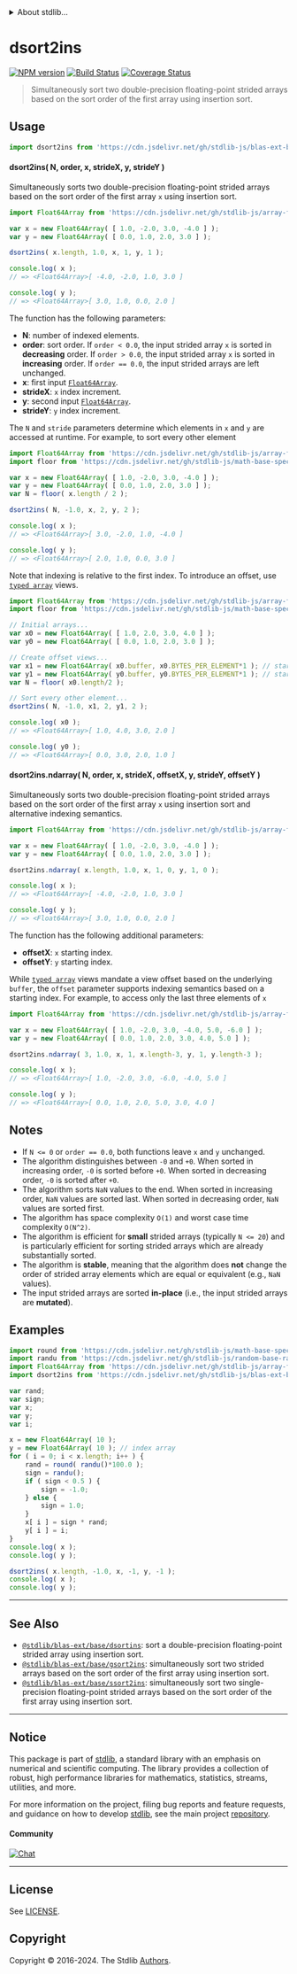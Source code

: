 <!--

@license Apache-2.0

Copyright (c) 2020 The Stdlib Authors.

Licensed under the Apache License, Version 2.0 (the "License");
you may not use this file except in compliance with the License.
You may obtain a copy of the License at

   http://www.apache.org/licenses/LICENSE-2.0

Unless required by applicable law or agreed to in writing, software
distributed under the License is distributed on an "AS IS" BASIS,
WITHOUT WARRANTIES OR CONDITIONS OF ANY KIND, either express or implied.
See the License for the specific language governing permissions and
limitations under the License.

-->


<details>
  <summary>
    About stdlib...
  </summary>
  <p>We believe in a future in which the web is a preferred environment for numerical computation. To help realize this future, we've built stdlib. stdlib is a standard library, with an emphasis on numerical and scientific computation, written in JavaScript (and C) for execution in browsers and in Node.js.</p>
  <p>The library is fully decomposable, being architected in such a way that you can swap out and mix and match APIs and functionality to cater to your exact preferences and use cases.</p>
  <p>When you use stdlib, you can be absolutely certain that you are using the most thorough, rigorous, well-written, studied, documented, tested, measured, and high-quality code out there.</p>
  <p>To join us in bringing numerical computing to the web, get started by checking us out on <a href="https://github.com/stdlib-js/stdlib">GitHub</a>, and please consider <a href="https://opencollective.com/stdlib">financially supporting stdlib</a>. We greatly appreciate your continued support!</p>
</details>

# dsort2ins

[![NPM version][npm-image]][npm-url] [![Build Status][test-image]][test-url] [![Coverage Status][coverage-image]][coverage-url] <!-- [![dependencies][dependencies-image]][dependencies-url] -->

> Simultaneously sort two double-precision floating-point strided arrays based on the sort order of the first array using insertion sort.



<section class="usage">

## Usage

```javascript
import dsort2ins from 'https://cdn.jsdelivr.net/gh/stdlib-js/blas-ext-base-dsort2ins@deno/mod.js';
```

#### dsort2ins( N, order, x, strideX, y, strideY )

Simultaneously sorts two double-precision floating-point strided arrays based on the sort order of the first array `x` using insertion sort.

```javascript
import Float64Array from 'https://cdn.jsdelivr.net/gh/stdlib-js/array-float64@deno/mod.js';

var x = new Float64Array( [ 1.0, -2.0, 3.0, -4.0 ] );
var y = new Float64Array( [ 0.0, 1.0, 2.0, 3.0 ] );

dsort2ins( x.length, 1.0, x, 1, y, 1 );

console.log( x );
// => <Float64Array>[ -4.0, -2.0, 1.0, 3.0 ]

console.log( y );
// => <Float64Array>[ 3.0, 1.0, 0.0, 2.0 ]
```

The function has the following parameters:

-   **N**: number of indexed elements.
-   **order**: sort order. If `order < 0.0`, the input strided array `x` is sorted in **decreasing** order. If `order > 0.0`, the input strided array `x` is sorted in **increasing** order. If `order == 0.0`, the input strided arrays are left unchanged.
-   **x**: first input [`Float64Array`][@stdlib/array/float64].
-   **strideX**: `x` index increment.
-   **y**: second input [`Float64Array`][@stdlib/array/float64].
-   **strideY**: `y` index increment.

The `N` and `stride` parameters determine which elements in `x` and `y` are accessed at runtime. For example, to sort every other element

```javascript
import Float64Array from 'https://cdn.jsdelivr.net/gh/stdlib-js/array-float64@deno/mod.js';
import floor from 'https://cdn.jsdelivr.net/gh/stdlib-js/math-base-special-floor@deno/mod.js';

var x = new Float64Array( [ 1.0, -2.0, 3.0, -4.0 ] );
var y = new Float64Array( [ 0.0, 1.0, 2.0, 3.0 ] );
var N = floor( x.length / 2 );

dsort2ins( N, -1.0, x, 2, y, 2 );

console.log( x );
// => <Float64Array>[ 3.0, -2.0, 1.0, -4.0 ]

console.log( y );
// => <Float64Array>[ 2.0, 1.0, 0.0, 3.0 ]
```

Note that indexing is relative to the first index. To introduce an offset, use [`typed array`][mdn-typed-array] views.

```javascript
import Float64Array from 'https://cdn.jsdelivr.net/gh/stdlib-js/array-float64@deno/mod.js';
import floor from 'https://cdn.jsdelivr.net/gh/stdlib-js/math-base-special-floor@deno/mod.js';

// Initial arrays...
var x0 = new Float64Array( [ 1.0, 2.0, 3.0, 4.0 ] );
var y0 = new Float64Array( [ 0.0, 1.0, 2.0, 3.0 ] );

// Create offset views...
var x1 = new Float64Array( x0.buffer, x0.BYTES_PER_ELEMENT*1 ); // start at 2nd element
var y1 = new Float64Array( y0.buffer, y0.BYTES_PER_ELEMENT*1 ); // start at 2nd element
var N = floor( x0.length/2 );

// Sort every other element...
dsort2ins( N, -1.0, x1, 2, y1, 2 );

console.log( x0 );
// => <Float64Array>[ 1.0, 4.0, 3.0, 2.0 ]

console.log( y0 );
// => <Float64Array>[ 0.0, 3.0, 2.0, 1.0 ]
```

#### dsort2ins.ndarray( N, order, x, strideX, offsetX, y, strideY, offsetY )

Simultaneously sorts two double-precision floating-point strided arrays based on the sort order of the first array `x` using insertion sort and alternative indexing semantics.

```javascript
import Float64Array from 'https://cdn.jsdelivr.net/gh/stdlib-js/array-float64@deno/mod.js';

var x = new Float64Array( [ 1.0, -2.0, 3.0, -4.0 ] );
var y = new Float64Array( [ 0.0, 1.0, 2.0, 3.0 ] );

dsort2ins.ndarray( x.length, 1.0, x, 1, 0, y, 1, 0 );

console.log( x );
// => <Float64Array>[ -4.0, -2.0, 1.0, 3.0 ]

console.log( y );
// => <Float64Array>[ 3.0, 1.0, 0.0, 2.0 ]
```

The function has the following additional parameters:

-   **offsetX**: `x` starting index.
-   **offsetY**: `y` starting index.

While [`typed array`][mdn-typed-array] views mandate a view offset based on the underlying `buffer`, the `offset` parameter supports indexing semantics based on a starting index. For example, to access only the last three elements of `x`

```javascript
import Float64Array from 'https://cdn.jsdelivr.net/gh/stdlib-js/array-float64@deno/mod.js';

var x = new Float64Array( [ 1.0, -2.0, 3.0, -4.0, 5.0, -6.0 ] );
var y = new Float64Array( [ 0.0, 1.0, 2.0, 3.0, 4.0, 5.0 ] );

dsort2ins.ndarray( 3, 1.0, x, 1, x.length-3, y, 1, y.length-3 );

console.log( x );
// => <Float64Array>[ 1.0, -2.0, 3.0, -6.0, -4.0, 5.0 ]

console.log( y );
// => <Float64Array>[ 0.0, 1.0, 2.0, 5.0, 3.0, 4.0 ]
```

</section>

<!-- /.usage -->

<section class="notes">

## Notes

-   If `N <= 0` or `order == 0.0`, both functions leave `x` and `y` unchanged.
-   The algorithm distinguishes between `-0` and `+0`. When sorted in increasing order, `-0` is sorted before `+0`. When sorted in decreasing order, `-0` is sorted after `+0`.
-   The algorithm sorts `NaN` values to the end. When sorted in increasing order, `NaN` values are sorted last. When sorted in decreasing order, `NaN` values are sorted first.
-   The algorithm has space complexity `O(1)` and worst case time complexity `O(N^2)`.
-   The algorithm is efficient for **small** strided arrays (typically `N <= 20`) and is particularly efficient for sorting strided arrays which are already substantially sorted.
-   The algorithm is **stable**, meaning that the algorithm does **not** change the order of strided array elements which are equal or equivalent (e.g., `NaN` values).
-   The input strided arrays are sorted **in-place** (i.e., the input strided arrays are **mutated**).

</section>

<!-- /.notes -->

<section class="examples">

## Examples

<!-- eslint no-undef: "error" -->

```javascript
import round from 'https://cdn.jsdelivr.net/gh/stdlib-js/math-base-special-round@deno/mod.js';
import randu from 'https://cdn.jsdelivr.net/gh/stdlib-js/random-base-randu@deno/mod.js';
import Float64Array from 'https://cdn.jsdelivr.net/gh/stdlib-js/array-float64@deno/mod.js';
import dsort2ins from 'https://cdn.jsdelivr.net/gh/stdlib-js/blas-ext-base-dsort2ins@deno/mod.js';

var rand;
var sign;
var x;
var y;
var i;

x = new Float64Array( 10 );
y = new Float64Array( 10 ); // index array
for ( i = 0; i < x.length; i++ ) {
    rand = round( randu()*100.0 );
    sign = randu();
    if ( sign < 0.5 ) {
        sign = -1.0;
    } else {
        sign = 1.0;
    }
    x[ i ] = sign * rand;
    y[ i ] = i;
}
console.log( x );
console.log( y );

dsort2ins( x.length, -1.0, x, -1, y, -1 );
console.log( x );
console.log( y );
```

</section>

<!-- /.examples -->

<!-- Section for related `stdlib` packages. Do not manually edit this section, as it is automatically populated. -->

<section class="related">

* * *

## See Also

-   <span class="package-name">[`@stdlib/blas-ext/base/dsortins`][@stdlib/blas/ext/base/dsortins]</span><span class="delimiter">: </span><span class="description">sort a double-precision floating-point strided array using insertion sort.</span>
-   <span class="package-name">[`@stdlib/blas-ext/base/gsort2ins`][@stdlib/blas/ext/base/gsort2ins]</span><span class="delimiter">: </span><span class="description">simultaneously sort two strided arrays based on the sort order of the first array using insertion sort.</span>
-   <span class="package-name">[`@stdlib/blas-ext/base/ssort2ins`][@stdlib/blas/ext/base/ssort2ins]</span><span class="delimiter">: </span><span class="description">simultaneously sort two single-precision floating-point strided arrays based on the sort order of the first array using insertion sort.</span>

</section>

<!-- /.related -->

<!-- Section for all links. Make sure to keep an empty line after the `section` element and another before the `/section` close. -->


<section class="main-repo" >

* * *

## Notice

This package is part of [stdlib][stdlib], a standard library with an emphasis on numerical and scientific computing. The library provides a collection of robust, high performance libraries for mathematics, statistics, streams, utilities, and more.

For more information on the project, filing bug reports and feature requests, and guidance on how to develop [stdlib][stdlib], see the main project [repository][stdlib].

#### Community

[![Chat][chat-image]][chat-url]

---

## License

See [LICENSE][stdlib-license].


## Copyright

Copyright &copy; 2016-2024. The Stdlib [Authors][stdlib-authors].

</section>

<!-- /.stdlib -->

<!-- Section for all links. Make sure to keep an empty line after the `section` element and another before the `/section` close. -->

<section class="links">

[npm-image]: http://img.shields.io/npm/v/@stdlib/blas-ext-base-dsort2ins.svg
[npm-url]: https://npmjs.org/package/@stdlib/blas-ext-base-dsort2ins

[test-image]: https://github.com/stdlib-js/blas-ext-base-dsort2ins/actions/workflows/test.yml/badge.svg?branch=v0.2.2
[test-url]: https://github.com/stdlib-js/blas-ext-base-dsort2ins/actions/workflows/test.yml?query=branch:v0.2.2

[coverage-image]: https://img.shields.io/codecov/c/github/stdlib-js/blas-ext-base-dsort2ins/main.svg
[coverage-url]: https://codecov.io/github/stdlib-js/blas-ext-base-dsort2ins?branch=main

<!--

[dependencies-image]: https://img.shields.io/david/stdlib-js/blas-ext-base-dsort2ins.svg
[dependencies-url]: https://david-dm.org/stdlib-js/blas-ext-base-dsort2ins/main

-->

[chat-image]: https://img.shields.io/gitter/room/stdlib-js/stdlib.svg
[chat-url]: https://app.gitter.im/#/room/#stdlib-js_stdlib:gitter.im

[stdlib]: https://github.com/stdlib-js/stdlib

[stdlib-authors]: https://github.com/stdlib-js/stdlib/graphs/contributors

[umd]: https://github.com/umdjs/umd
[es-module]: https://developer.mozilla.org/en-US/docs/Web/JavaScript/Guide/Modules

[deno-url]: https://github.com/stdlib-js/blas-ext-base-dsort2ins/tree/deno
[deno-readme]: https://github.com/stdlib-js/blas-ext-base-dsort2ins/blob/deno/README.md
[umd-url]: https://github.com/stdlib-js/blas-ext-base-dsort2ins/tree/umd
[umd-readme]: https://github.com/stdlib-js/blas-ext-base-dsort2ins/blob/umd/README.md
[esm-url]: https://github.com/stdlib-js/blas-ext-base-dsort2ins/tree/esm
[esm-readme]: https://github.com/stdlib-js/blas-ext-base-dsort2ins/blob/esm/README.md
[branches-url]: https://github.com/stdlib-js/blas-ext-base-dsort2ins/blob/main/branches.md

[stdlib-license]: https://raw.githubusercontent.com/stdlib-js/blas-ext-base-dsort2ins/main/LICENSE

[@stdlib/array/float64]: https://github.com/stdlib-js/array-float64/tree/deno

[mdn-typed-array]: https://developer.mozilla.org/en-US/docs/Web/JavaScript/Reference/Global_Objects/TypedArray

<!-- <related-links> -->

[@stdlib/blas/ext/base/dsortins]: https://github.com/stdlib-js/blas-ext-base-dsortins/tree/deno

[@stdlib/blas/ext/base/gsort2ins]: https://github.com/stdlib-js/blas-ext-base-gsort2ins/tree/deno

[@stdlib/blas/ext/base/ssort2ins]: https://github.com/stdlib-js/blas-ext-base-ssort2ins/tree/deno

<!-- </related-links> -->

</section>

<!-- /.links -->
